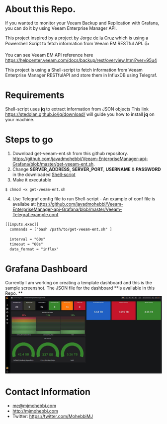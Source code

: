 # About this Repo.
If you wanted to monitor your Veeam Backup and Replication with Grafana, you can do it by using Veeam Enterprise Manager API. 

This project inspired by a project by [Jorge de la Cruz](https://github.com/jorgedlcruz/veeam-enterprise_manager-grafana) which is using a Powershell Script to fetch information from Veeam EM RESTful API. :thumbsup:

You can see Veeam EM API reference here https://helpcenter.veeam.com/docs/backup/rest/overview.html?ver=95u4

This project is using a Shell-script to fetch information from Veeam Enterprise Manager RESTfulAPI and store them in InfluxDB using Telegraf. 


# Requirements
Shell-script uses **jq** to extract information from JSON objects
This link https://stedolan.github.io/jq/download/ will guide you how to install **jq** on your machine.


# Steps to go
1. Download get-veeam-ent.sh from this github repository. https://github.com/javadmohebbi/Veeam-EnterpriseManager-api-Grafana/blob/master/get-veeam-ent.sh. 
2. Change **SERVER_ADDRESS**, **SERVER_PORT**, **USERNAME** & **PASSWORD** in the downloaded [Shell-script](https://github.com/javadmohebbi/Veeam-EnterpriseManager-api-Grafana/blob/master/get-veeam-ent.sh)
3. Make it executable
```
$ chmod +x get-veeam-ent.sh
```
4. Use Telegraf config file to run Shell-script - An example of conf file is availabe at: https://github.com/javadmohebbi/Veeam-EnterpriseManager-api-Grafana/blob/master/Veeam-Telegraf.example.conf
```
[[inputs.exec]]
  commands = ["bash /path/to/get-veeam-ent.sh" ]
  
  interval = "60s"
  timeout = "60s"
  data_format = "influx"
```

# Grafana Dashboard
Currently I am working on creating a template dashboard and this is the sample screenshot. The JSON file for the dashboard **is available in this Repo. ** 
![Veeam Grafana Simple Dashboard](./Veeam-Simple-Dashboard.jpg)

# Contact Information 

- me@mjmohebbi.com
- http://mjmohebbi.com
- Twitter: https://twitter.com/MohebbiMJ

